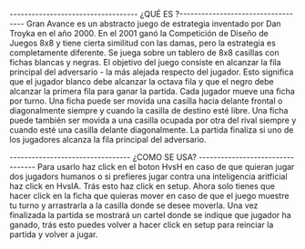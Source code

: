 ----------------------------------- ¿QUÉ ES ?-----------------------------------
Gran Avance es un abstracto juego de estrategia inventado por Dan Troyka en el año 2000. En el 2001 
ganó la Competición de Diseño de Juegos 8x8 y tiene cierta similitud con las damas, pero la estrategia 
es completamente diferente.
Se juega sobre un tablero de 8x8 casillas con fichas blancas y negras.
El objetivo del juego consiste en alcanzar la fila principal del adversario - la más alejada respecto 
del jugador. Esto significa que el jugador blanco debe alcanzar la octava fila y que el negro debe 
alcanzar la primera fila para ganar la partida.
Cada jugador mueve una ficha por turno. Una ficha puede ser movida una casilla hacia delante frontal o 
diagonalmente siempre y cuando la casilla de destino esté libre. Una ficha puede también ser movida a 
una casilla ocupada por otra del rival siempre y cuando esté una casilla delante diagonalmente.
La partida finaliza si uno de los jugadores alcanza la fila principal del adversario.

--------------------------------- ¿COMO SE USA? ---------------------------------
Para usarlo haz click en el boton HvsH en caso de que quieran jugar dos jugadors humanos o si prefieres 
jugar contra una inteligencia aritficial haz click en HvsIA. Trás esto haz click en setup.
Ahora solo tienes que hacer click en la ficha que quieras mover en caso de que el juego muestre tu turno 
y arrastrarla a la casilla donde se desee moverla.
Una vez finalizada la partida se mostrará un cartel donde se indique que jugador ha ganado, trás esto 
puedes volver a hacer click en setup para reinciar la partida y volver a jugar.
